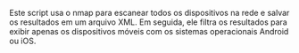 Este script usa o nmap para escanear todos os dispositivos na rede e salvar os resultados em um arquivo XML. Em seguida, ele filtra os resultados para exibir apenas os dispositivos móveis com os sistemas operacionais Android ou iOS.
